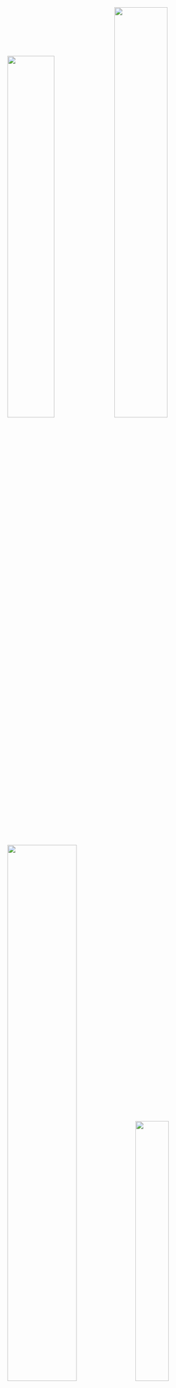 
  <div id="to-the-top" align="center">
  <a alt="anuraghazra/github-readme-stats" href="https://github.com/anuraghazra/github-readme-stats"><img width="46%" src="stats.svg" /></a>
  &nbsp;
  <a alt="DenverCoder1/github-readme-streak-stats" href="https://github.com/DenverCoder1/github-readme-streak-stats"><img width="49%" src="streak.svg" /></a>
  <a alt="Ashutosh00710/github-readme-activity-graph" href="https://github.com/Ashutosh00710/github-readme-activity-graph"><img width="56%" src="activity.svg" ></a>
  &nbsp;
  <a alt="ryo-ma/github-profile-trophy" href="https://github.com/ryo-ma/github-profile-trophy"><img width="39%" src="trophies.svg" /></a>
  </div>
  <hr />
  

[📃](#--📃) ✨ [Assembly](#--assembly) ✨ [Astro](#--astro) ✨ [Bikeshed](#--bikeshed) ✨ [C](#--c) ✨ [C++](#--c++) ✨ [CSS](#--css) ✨ [Dockerfile](#--dockerfile) ✨ [Go](#--go) ✨ [Haskell](#--haskell) ✨ [HCL](#--hcl) ✨ [HTML](#--html) ✨ [Java](#--java) ✨ [JavaScript](#--javascript) ✨ [Jupyter Notebook](#--jupyter-notebook) ✨ [LLVM](#--llvm) ✨ [Markdown](#--markdown) ✨ [OCaml](#--ocaml) ✨ [PHP](#--php) ✨ [Python](#--python) ✨ [Rust](#--rust) ✨ [SCSS](#--scss) ✨ [Shell](#--shell) ✨ [Smarty](#--smarty) ✨ [Solidity](#--solidity) ✨ [Starlark](#--starlark) ✨ [Svelte](#--svelte) ✨ [TypeScript](#--typescript) ✨ [Vue](#--vue) ✨ [WebAssembly](#--webassembly)

## [🔝 ✨ 📃](#to-the-top)

 - [wbkd/awesome-d3](https://github.com/wbkd/awesome-d3) - A list of D3 libraries, plugins and utilities - *[ [charts](https://github.com/topics/charts), [d3js](https://github.com/topics/d3js), [datavisualization](https://github.com/topics/datavisualization), [javascript](https://github.com/topics/javascript), [maps](https://github.com/topics/maps) ]* - *last updated on May 2, 2025 @ 5:35:58 AM*
 - [hal9ai/awesome-dataviz](https://github.com/hal9ai/awesome-dataviz) - :chart_with_upwards_trend:  A curated list of awesome data visualization libraries and resources. - *[ [awesome-list](https://github.com/topics/awesome-list), [chart](https://github.com/topics/chart), [data-visualization](https://github.com/topics/data-visualization), [dataviz](https://github.com/topics/dataviz), [visualization](https://github.com/topics/visualization), [visualize-data](https://github.com/topics/visualize-data) ]* - *last updated on Apr 29, 2025 @ 3:50:13 PM*
 - [punkpeye/awesome-mcp-servers](https://github.com/punkpeye/awesome-mcp-servers) - A collection of MCP servers. - *[ [ai](https://github.com/topics/ai), [mcp](https://github.com/topics/mcp) ]* - *last updated on May 3, 2025 @ 12:12:30 AM*
 - [web-padawan/awesome-lit](https://github.com/web-padawan/awesome-lit) - A curated list of awesome Lit resources. - *[ [awesome](https://github.com/topics/awesome), [awesome-list](https://github.com/topics/awesome-list), [lit-html](https://github.com/topics/lit-html) ]* - *last updated on Apr 29, 2025 @ 6:17:26 AM*
 - [Zjh-819/LLMDataHub](https://github.com/Zjh-819/LLMDataHub) - A quick guide (especially) for trending instruction finetuning datasets  - *[ [chatbot](https://github.com/topics/chatbot), [chatgpt](https://github.com/topics/chatgpt), [dataset](https://github.com/topics/dataset), [llm](https://github.com/topics/llm) ]* - *last updated on May 1, 2025 @ 2:22:19 PM*
 - [trusktr/WebGL-WebGPU-frameworks-libraries](https://github.com/trusktr/WebGL-WebGPU-frameworks-libraries) - A list WebGL/WebGPU/WebXR of libraries and frameworks. - *[ ]* - *last updated on Apr 9, 2025 @ 10:28:21 AM*
 - [Corsinvest/awesome-proxmox-ve](https://github.com/Corsinvest/awesome-proxmox-ve) - A collection of awesome Proxmox VE documentation, tools, api, blogs, site - *[ [article](https://github.com/topics/article), [awesome](https://github.com/topics/awesome), [awesome-list](https://github.com/topics/awesome-list), [proxmox](https://github.com/topics/proxmox), [proxmox-api](https://github.com/topics/proxmox-api), [proxmox-ve](https://github.com/topics/proxmox-ve), [proxmox-virtualization](https://github.com/topics/proxmox-virtualization), [proxmoxve](https://github.com/topics/proxmoxve) ]* - *last updated on Apr 30, 2025 @ 5:39:13 AM*
 - [2-fly-4-ai/V0-system-prompt](https://github.com/2-fly-4-ai/V0-system-prompt) - undefined - *[ ]* - *last updated on May 2, 2025 @ 7:49:17 PM*
 - [FavioVazquez/ds-cheatsheets](https://github.com/FavioVazquez/ds-cheatsheets) - List of Data Science Cheatsheets to rule the world - *[ [cheatsheet](https://github.com/topics/cheatsheet), [datascience](https://github.com/topics/datascience), [jupyter](https://github.com/topics/jupyter), [programming](https://github.com/topics/programming), [python](https://github.com/topics/python), [r](https://github.com/topics/r), [spark](https://github.com/topics/spark) ]* - *last updated on May 2, 2025 @ 8:01:41 PM*
 - [trimstray/the-book-of-secret-knowledge](https://github.com/trimstray/the-book-of-secret-knowledge) - A collection of inspiring lists, manuals, cheatsheets, blogs, hacks, one-liners, cli/web tools and more. - *[ [awesome](https://github.com/topics/awesome), [awesome-list](https://github.com/topics/awesome-list), [bsd](https://github.com/topics/bsd), [cheatsheets](https://github.com/topics/cheatsheets), [devops](https://github.com/topics/devops), [guidelines](https://github.com/topics/guidelines), [hacking](https://github.com/topics/hacking), [hacks](https://github.com/topics/hacks), [howtos](https://github.com/topics/howtos), [linux](https://github.com/topics/linux), [lists](https://github.com/topics/lists), [manuals](https://github.com/topics/manuals), [one-liners](https://github.com/topics/one-liners), [pentesters](https://github.com/topics/pentesters), [resources](https://github.com/topics/resources), [search-engines](https://github.com/topics/search-engines), [security](https://github.com/topics/security), [security-researchers](https://github.com/topics/security-researchers), [sysops](https://github.com/topics/sysops) ]* - *last updated on May 3, 2025 @ 12:09:14 AM*
 - [TheSpeedX/PROXY-List](https://github.com/TheSpeedX/PROXY-List) - Get PROXY List  that gets updated everyday - *[ [anonymity](https://github.com/topics/anonymity), [anonymous](https://github.com/topics/anonymous), [elite](https://github.com/topics/elite), [free](https://github.com/topics/free), [free-proxy](https://github.com/topics/free-proxy), [hacking](https://github.com/topics/hacking), [http](https://github.com/topics/http), [https-proxy](https://github.com/topics/https-proxy), [proxy](https://github.com/topics/proxy), [proxy-list](https://github.com/topics/proxy-list), [socker](https://github.com/topics/socker), [socks](https://github.com/topics/socks), [socks-proxy](https://github.com/topics/socks-proxy), [socks4-proxy](https://github.com/topics/socks4-proxy), [socks5-proxy](https://github.com/topics/socks5-proxy), [speedx](https://github.com/topics/speedx), [vpn](https://github.com/topics/vpn) ]* - *last updated on May 2, 2025 @ 4:27:23 PM*
 - [akr3ch/BugBountyBooks](https://github.com/akr3ch/BugBountyBooks) - A collection of PDF/books about the modern web application security and bug bounty. - *[ [bugbounty](https://github.com/topics/bugbounty), [bugbountybooks](https://github.com/topics/bugbountybooks), [bugbountypdf](https://github.com/topics/bugbountypdf), [bugbountytips](https://github.com/topics/bugbountytips), [cheatsheets](https://github.com/topics/cheatsheets), [hackingbooks](https://github.com/topics/hackingbooks) ]* - *last updated on May 2, 2025 @ 9:20:53 PM*
 - [nrwl/workshop-nx-labs](https://github.com/nrwl/workshop-nx-labs) - Lab exercises for the Nx Enterprise workshop(s) - *[ ]* - *last updated on Apr 14, 2024 @ 10:34:21 AM*

## [🔝 ✨ Assembly](#to-the-top)

 - [janroesner/sixty5o2](https://github.com/janroesner/sixty5o2) - Micro Kernel / Bootloader for Ben Eater's 6502 Computer - *[ ]* - *last updated on Apr 20, 2025 @ 3:23:09 AM*

## [🔝 ✨ Astro](#to-the-top)

 - [cameronapak/freedom-stack](https://github.com/cameronapak/freedom-stack) - A full-stack Astro starter kit that feels freeing and is free. Ready for use, and even better when using Cursor's IDE. - *[ [alpinejs](https://github.com/topics/alpinejs), [astro](https://github.com/topics/astro), [astro-db](https://github.com/topics/astro-db), [astrojs](https://github.com/topics/astrojs), [astrojs-boilerplate](https://github.com/topics/astrojs-boilerplate), [astrojs-template](https://github.com/topics/astrojs-template), [full-stack](https://github.com/topics/full-stack), [htmx](https://github.com/topics/htmx), [libsql](https://github.com/topics/libsql), [saas-boilerplate](https://github.com/topics/saas-boilerplate), [saas-starter-kit](https://github.com/topics/saas-starter-kit), [turso](https://github.com/topics/turso) ]* - *last updated on May 2, 2025 @ 9:34:48 AM*

## [🔝 ✨ Bikeshed](#to-the-top)

 - [immersive-web/WebXR-WebGPU-Binding](https://github.com/immersive-web/WebXR-WebGPU-Binding) - undefined - *[ [incubation](https://github.com/topics/incubation), [webxr](https://github.com/topics/webxr) ]* - *last updated on Apr 24, 2025 @ 7:17:35 PM*

## [🔝 ✨ C](#to-the-top)

 - [ffmpegwasm/ffmpeg.wasm](https://github.com/ffmpegwasm/ffmpeg.wasm) - FFmpeg for browser, powered by WebAssembly - *[ [audio](https://github.com/topics/audio), [experimental-features](https://github.com/topics/experimental-features), [ffmpeg](https://github.com/topics/ffmpeg), [transcode](https://github.com/topics/transcode), [video](https://github.com/topics/video), [wasm](https://github.com/topics/wasm) ]* - *last updated on May 2, 2025 @ 10:53:53 PM*
 - [php/php-src](https://github.com/php/php-src) - The PHP Interpreter - *[ ]* - *last updated on May 2, 2025 @ 10:59:35 PM*
 - [Yubico/yubico-piv-tool](https://github.com/Yubico/yubico-piv-tool) - Command line tool for the YubiKey PIV application - *[ [piv](https://github.com/topics/piv), [pkcs11](https://github.com/topics/pkcs11), [yubikey](https://github.com/topics/yubikey) ]* - *last updated on Apr 18, 2025 @ 7:00:20 PM*
 - [therealsaumil/static-arm-bins](https://github.com/therealsaumil/static-arm-bins) - Statically compiled ARM binaries for debugging and runtime analysis - *[ ]* - *last updated on Apr 22, 2025 @ 7:27:24 PM*
 - [qemu/qemu](https://github.com/qemu/qemu) - Official QEMU mirror. Please see https://www.qemu.org/contribute/ for how to submit changes to QEMU. Pull Requests are ignored. Please only use release tarballs from the QEMU website. - *[ [emulation](https://github.com/topics/emulation), [qemu](https://github.com/topics/qemu), [virtualization](https://github.com/topics/virtualization) ]* - *last updated on May 3, 2025 @ 12:13:47 AM*
 - [gitter-badger/modbusd](https://github.com/gitter-badger/modbusd) - Modbus master daemon based on libmodbus - *[ ]* - *last updated on Apr 29, 2022 @ 2:47:23 AM*

## [🔝 ✨ C++](#to-the-top)

 - [ggml-org/ggml](https://github.com/ggml-org/ggml) - Tensor library for machine learning - *[ [automatic-differentiation](https://github.com/topics/automatic-differentiation), [large-language-models](https://github.com/topics/large-language-models), [machine-learning](https://github.com/topics/machine-learning), [tensor-algebra](https://github.com/topics/tensor-algebra) ]* - *last updated on May 2, 2025 @ 9:07:14 PM*
 - [WasmEdge/WasmEdge](https://github.com/WasmEdge/WasmEdge) - WasmEdge is a lightweight, high-performance, and extensible WebAssembly runtime for cloud native, edge, and decentralized applications. It powers serverless apps, embedded functions, microservices, smart contracts, and IoT devices. - *[ [artificial-intelligence](https://github.com/topics/artificial-intelligence), [cloud](https://github.com/topics/cloud), [cloud-native](https://github.com/topics/cloud-native), [cncf](https://github.com/topics/cncf), [container](https://github.com/topics/container), [docker](https://github.com/topics/docker), [edge-computing](https://github.com/topics/edge-computing), [ewasm](https://github.com/topics/ewasm), [hacktoberfest](https://github.com/topics/hacktoberfest), [hacktoberfest2023](https://github.com/topics/hacktoberfest2023), [kubernetes](https://github.com/topics/kubernetes), [rust-lang](https://github.com/topics/rust-lang), [serverless](https://github.com/topics/serverless), [wasm](https://github.com/topics/wasm), [webassembly](https://github.com/topics/webassembly) ]* - *last updated on May 2, 2025 @ 10:16:02 PM*
 - [microsoft/onnxruntime](https://github.com/microsoft/onnxruntime) - ONNX Runtime: cross-platform, high performance ML inferencing and training accelerator - *[ [ai-framework](https://github.com/topics/ai-framework), [deep-learning](https://github.com/topics/deep-learning), [hardware-acceleration](https://github.com/topics/hardware-acceleration), [machine-learning](https://github.com/topics/machine-learning), [neural-networks](https://github.com/topics/neural-networks), [onnx](https://github.com/topics/onnx), [pytorch](https://github.com/topics/pytorch), [scikit-learn](https://github.com/topics/scikit-learn), [tensorflow](https://github.com/topics/tensorflow) ]* - *last updated on May 2, 2025 @ 9:42:17 PM*
 - [codeplaysoftware/cuda-to-sycl-nbody](https://github.com/codeplaysoftware/cuda-to-sycl-nbody) - undefined - *[ ]* - *last updated on Feb 8, 2025 @ 7:08:02 PM*
 - [emscripten-core/emscripten](https://github.com/emscripten-core/emscripten) - Emscripten: An LLVM-to-WebAssembly Compiler - *[ [emscripten](https://github.com/topics/emscripten), [hacktoberfest](https://github.com/topics/hacktoberfest), [wasm](https://github.com/topics/wasm), [webassembly](https://github.com/topics/webassembly) ]* - *last updated on May 2, 2025 @ 11:35:10 PM*
 - [uxlfoundation/oneapi-construction-kit](https://github.com/uxlfoundation/oneapi-construction-kit) - undefined - *[ ]* - *last updated on May 2, 2025 @ 2:24:02 PM*

## [🔝 ✨ CSS](#to-the-top)

 - [mrholek/CoreUI-AngularJS](https://github.com/mrholek/CoreUI-AngularJS) - CoreUI AngularJS is free AngularJS admin template based on Bootstrap 4 - *[ [admin](https://github.com/topics/admin), [admin-dashboard](https://github.com/topics/admin-dashboard), [admin-panel](https://github.com/topics/admin-panel), [angularjs](https://github.com/topics/angularjs), [bootstrap](https://github.com/topics/bootstrap), [bootstrap-4](https://github.com/topics/bootstrap-4), [bootstrap-theme](https://github.com/topics/bootstrap-theme), [bootstrap4](https://github.com/topics/bootstrap4), [dashboard-templates](https://github.com/topics/dashboard-templates), [dashboards](https://github.com/topics/dashboards), [scss](https://github.com/topics/scss) ]* - *last updated on Mar 5, 2025 @ 3:32:04 AM*

## [🔝 ✨ Dockerfile](#to-the-top)

 - [lukechilds/dockerpi](https://github.com/lukechilds/dockerpi) - A Virtualised Raspberry Pi inside a Docker image - *[ [arm](https://github.com/topics/arm), [container](https://github.com/topics/container), [docker](https://github.com/topics/docker), [docker-image](https://github.com/topics/docker-image), [qemu](https://github.com/topics/qemu), [raspberry-pi](https://github.com/topics/raspberry-pi), [virtual-machine](https://github.com/topics/virtual-machine), [vm](https://github.com/topics/vm) ]* - *last updated on May 2, 2025 @ 3:06:34 AM*
 - [jessfraz/dockerfiles](https://github.com/jessfraz/dockerfiles) - Various Dockerfiles I use on the desktop and on servers. - *[ [bash](https://github.com/topics/bash), [containers](https://github.com/topics/containers), [docker](https://github.com/topics/docker), [dockerfile](https://github.com/topics/dockerfile), [dockerfiles](https://github.com/topics/dockerfiles), [linux](https://github.com/topics/linux), [shell](https://github.com/topics/shell) ]* - *last updated on May 2, 2025 @ 12:49:35 AM*

## [🔝 ✨ Go](#to-the-top)

 - [github/github-mcp-server](https://github.com/github/github-mcp-server) - GitHub's official MCP Server - *[ [github](https://github.com/topics/github), [mcp](https://github.com/topics/mcp), [mcp-server](https://github.com/topics/mcp-server) ]* - *last updated on May 2, 2025 @ 10:58:43 PM*
 - [opentofu/opentofu](https://github.com/opentofu/opentofu) - OpenTofu lets you declaratively manage your cloud infrastructure. - *[ ]* - *last updated on May 2, 2025 @ 11:15:55 PM*
 - [rancher/rke2](https://github.com/rancher/rke2) - undefined - *[ ]* - *last updated on May 2, 2025 @ 11:09:50 PM*
 - [hashicorp/terraform](https://github.com/hashicorp/terraform) - Terraform enables you to safely and predictably create, change, and improve infrastructure. It is a source-available tool that codifies APIs into declarative configuration files that can be shared amongst team members, treated as code, edited, reviewed, and versioned. - *[ [cloud](https://github.com/topics/cloud), [cloud-management](https://github.com/topics/cloud-management), [graph](https://github.com/topics/graph), [infrastructure-as-code](https://github.com/topics/infrastructure-as-code), [terraform](https://github.com/topics/terraform) ]* - *last updated on May 2, 2025 @ 10:36:29 PM*
 - [GoogleCloudPlatform/terraformer](https://github.com/GoogleCloudPlatform/terraformer) - CLI tool to generate terraform files from existing infrastructure (reverse Terraform). Infrastructure to Code - *[ [aws](https://github.com/topics/aws), [cloud](https://github.com/topics/cloud), [gcp](https://github.com/topics/gcp), [golang](https://github.com/topics/golang), [google-cloud](https://github.com/topics/google-cloud), [hcl](https://github.com/topics/hcl), [infrastructure-as-code](https://github.com/topics/infrastructure-as-code), [kubernetes](https://github.com/topics/kubernetes), [terraform](https://github.com/topics/terraform), [terraform-configurations](https://github.com/topics/terraform-configurations) ]* - *last updated on May 2, 2025 @ 2:40:57 PM*
 - [massnetorg/MassNet-miner](https://github.com/massnetorg/MassNet-miner) - MassNet-miner is a Golang implementation of MassNet full-node miner. - *[ ]* - *last updated on Dec 31, 2024 @ 11:45:27 PM*
 - [gopasspw/gopass](https://github.com/gopasspw/gopass) - The slightly more awesome standard unix password manager for teams - *[ [git](https://github.com/topics/git), [go](https://github.com/topics/go), [gpg](https://github.com/topics/gpg), [hacktoberfest](https://github.com/topics/hacktoberfest), [password-manager](https://github.com/topics/password-manager), [security](https://github.com/topics/security) ]* - *last updated on May 2, 2025 @ 3:58:27 PM*
 - [ollama/ollama](https://github.com/ollama/ollama) - Get up and running with Llama 3.3, DeepSeek-R1, Phi-4, Gemma 3, Mistral Small 3.1 and other large language models. - *[ [deepseek](https://github.com/topics/deepseek), [gemma](https://github.com/topics/gemma), [gemma2](https://github.com/topics/gemma2), [gemma3](https://github.com/topics/gemma3), [go](https://github.com/topics/go), [golang](https://github.com/topics/golang), [llama](https://github.com/topics/llama), [llama2](https://github.com/topics/llama2), [llama3](https://github.com/topics/llama3), [llava](https://github.com/topics/llava), [llm](https://github.com/topics/llm), [llms](https://github.com/topics/llms), [mistral](https://github.com/topics/mistral), [ollama](https://github.com/topics/ollama), [phi3](https://github.com/topics/phi3), [phi4](https://github.com/topics/phi4), [qwen](https://github.com/topics/qwen) ]* - *last updated on May 2, 2025 @ 11:58:38 PM*
 - [danielmiessler/fabric](https://github.com/danielmiessler/fabric) - fabric is an open-source framework for augmenting humans using AI. It provides a modular framework for solving specific problems using a crowdsourced set of AI prompts that can be used anywhere. - *[ [ai](https://github.com/topics/ai), [augmentation](https://github.com/topics/augmentation), [flourishing](https://github.com/topics/flourishing), [life](https://github.com/topics/life), [work](https://github.com/topics/work) ]* - *last updated on May 2, 2025 @ 10:30:09 PM*

## [🔝 ✨ Haskell](#to-the-top)

 - [PostgREST/postgrest](https://github.com/PostgREST/postgrest) - REST API for any Postgres database - *[ [api](https://github.com/topics/api), [automatic-api](https://github.com/topics/automatic-api), [database](https://github.com/topics/database), [haskell](https://github.com/topics/haskell), [http](https://github.com/topics/http), [pg](https://github.com/topics/pg), [pgsql](https://github.com/topics/pgsql), [postgres](https://github.com/topics/postgres), [postgresql](https://github.com/topics/postgresql), [postgrest](https://github.com/topics/postgrest), [rest](https://github.com/topics/rest), [server](https://github.com/topics/server), [sql](https://github.com/topics/sql) ]* - *last updated on May 3, 2025 @ 12:04:06 AM*

## [🔝 ✨ HCL](#to-the-top)

 - [Azure/terraform](https://github.com/Azure/terraform) - Source code for the Azure Marketplace Terraform development VM package. - *[ ]* - *last updated on Apr 30, 2025 @ 4:50:12 PM*

## [🔝 ✨ HTML](#to-the-top)

 - [hannes-sistemica/browser-llm-webgpu](https://github.com/hannes-sistemica/browser-llm-webgpu) - Proof of concept for a reasoning model that runs locally in your browser with WebGPU acceleration - *[ [deepseek](https://github.com/topics/deepseek), [llm](https://github.com/topics/llm), [webgpu](https://github.com/topics/webgpu) ]* - *last updated on Apr 11, 2025 @ 6:18:39 PM*
 - [sugarchain-project/web-wallet](https://github.com/sugarchain-project/web-wallet) - Simple web wallet - *[ ]* - *last updated on Dec 28, 2024 @ 4:57:43 AM*
 - [MicroBitcoinOrg/microbitcoinorg.github.io](https://github.com/MicroBitcoinOrg/microbitcoinorg.github.io) - Home of MicroBitcoin - *[ ]* - *last updated on Jan 23, 2025 @ 4:49:24 AM*
 - [irthomasthomas/undecidability](https://github.com/irthomasthomas/undecidability) - undefined - *[ ]* - *last updated on Feb 22, 2025 @ 3:39:32 PM*

## [🔝 ✨ Java](#to-the-top)

 - [apache/druid](https://github.com/apache/druid) - Apache Druid: a high performance real-time analytics database. - *[ [druid](https://github.com/topics/druid) ]* - *last updated on May 2, 2025 @ 8:52:57 PM*
 - [CellularPrivacy/Android-IMSI-Catcher-Detector](https://github.com/CellularPrivacy/Android-IMSI-Catcher-Detector) - AIMSICD • Fight IMSI-Catcher, StingRay and silent SMS! - *[ [android](https://github.com/topics/android) ]* - *last updated on May 2, 2025 @ 10:46:38 PM*

## [🔝 ✨ JavaScript](#to-the-top)

 - [WikimapsAtlas/WikimapsAtlas-generator](https://github.com/WikimapsAtlas/WikimapsAtlas-generator) - A command line utility to convert heavy GIS sources into elegant administrative & topographic topojson files, raster files, and web friendly svg maps. - *[ ]* - *last updated on Apr 16, 2025 @ 7:07:56 PM*
 - [Leaflet/Leaflet](https://github.com/Leaflet/Leaflet) - 🍃 JavaScript library for mobile-friendly interactive maps 🇺🇦 - *[ [javascript](https://github.com/topics/javascript), [leaflet](https://github.com/topics/leaflet), [maps](https://github.com/topics/maps) ]* - *last updated on May 2, 2025 @ 7:29:03 PM*
 - [modelcontextprotocol/servers](https://github.com/modelcontextprotocol/servers) - Model Context Protocol Servers - *[ ]* - *last updated on May 3, 2025 @ 12:10:50 AM*
 - [Free-APIs/Free-APIs.github.io](https://github.com/Free-APIs/Free-APIs.github.io) - A collection of free APIs for new and experienced developers - *[ [api](https://github.com/topics/api), [categories](https://github.com/topics/categories), [development](https://github.com/topics/development), [free](https://github.com/topics/free), [free-apis](https://github.com/topics/free-apis), [list](https://github.com/topics/list), [public](https://github.com/topics/public), [public-apis](https://github.com/topics/public-apis), [react](https://github.com/topics/react), [software](https://github.com/topics/software) ]* - *last updated on Apr 26, 2025 @ 5:27:55 PM*
 - [mozilla-spidermonkey/sm-wasi-demo](https://github.com/mozilla-spidermonkey/sm-wasi-demo) - Online SpiderMonkey WASI shell - *[ ]* - *last updated on May 2, 2025 @ 11:01:35 AM*
 - [haraka/Haraka](https://github.com/haraka/Haraka) - A fast, highly extensible, and event driven SMTP server - *[ [dkim](https://github.com/topics/dkim), [haraka](https://github.com/topics/haraka), [javascript](https://github.com/topics/javascript), [mta](https://github.com/topics/mta), [nodejs](https://github.com/topics/nodejs), [smtp](https://github.com/topics/smtp), [spf](https://github.com/topics/spf) ]* - *last updated on May 2, 2025 @ 9:28:24 PM*
 - [vitejs/awesome-vite](https://github.com/vitejs/awesome-vite) - ⚡️ A curated list of awesome things related to Vite.js - *[ [awesome](https://github.com/topics/awesome), [awesome-list](https://github.com/topics/awesome-list), [vite](https://github.com/topics/vite), [vitejs](https://github.com/topics/vitejs) ]* - *last updated on May 2, 2025 @ 7:53:55 PM*
 - [anuraghazra/github-readme-stats](https://github.com/anuraghazra/github-readme-stats) - :zap: Dynamically generated stats for your github readmes - *[ [dynamic](https://github.com/topics/dynamic), [hacktoberfest](https://github.com/topics/hacktoberfest), [profile-readme](https://github.com/topics/profile-readme), [readme-generator](https://github.com/topics/readme-generator), [readme-stats](https://github.com/topics/readme-stats), [serverless](https://github.com/topics/serverless) ]* - *last updated on May 2, 2025 @ 11:46:49 PM*
 - [skyfe79/awesome-readme-generator](https://github.com/skyfe79/awesome-readme-generator) - Generate Awesome Readme.md from your Github starred repos ;) - *[ [actions](https://github.com/topics/actions) ]* - *last updated on Mar 20, 2025 @ 6:00:26 AM*
 - [badges/shields](https://github.com/badges/shields) - Concise, consistent, and legible badges in SVG and raster format - *[ [badge](https://github.com/topics/badge), [badge-maker](https://github.com/topics/badge-maker), [github](https://github.com/topics/github), [hacktoberfest](https://github.com/topics/hacktoberfest), [metadata](https://github.com/topics/metadata), [status](https://github.com/topics/status), [svg](https://github.com/topics/svg) ]* - *last updated on May 2, 2025 @ 10:14:55 PM*
 - [lowlighter/metrics](https://github.com/lowlighter/metrics) - 📊 An infographics generator with 30+ plugins and 300+ options to display stats about your GitHub account and render them as SVG, Markdown, PDF or JSON! - *[ [automated](https://github.com/topics/automated), [automation](https://github.com/topics/automation), [github](https://github.com/topics/github), [github-action](https://github.com/topics/github-action), [github-api](https://github.com/topics/github-api), [github-metrics](https://github.com/topics/github-metrics), [github-profile](https://github.com/topics/github-profile), [javascript](https://github.com/topics/javascript), [metrics](https://github.com/topics/metrics), [profile](https://github.com/topics/profile), [profile-card](https://github.com/topics/profile-card), [profile-readme](https://github.com/topics/profile-readme), [readme](https://github.com/topics/readme), [readme-generator](https://github.com/topics/readme-generator), [readme-profile](https://github.com/topics/readme-profile), [svg-image](https://github.com/topics/svg-image) ]* - *last updated on May 2, 2025 @ 11:22:53 PM*
 - [DustinBrett/daedalOS](https://github.com/DustinBrett/daedalOS) - Desktop environment in the browser - *[ [desktop-environment](https://github.com/topics/desktop-environment), [javascript](https://github.com/topics/javascript), [os](https://github.com/topics/os), [web-desktop](https://github.com/topics/web-desktop) ]* - *last updated on May 2, 2025 @ 6:54:23 PM*
 - [OutCast3k/coinbin](https://github.com/OutCast3k/coinbin) - Javascript Bitcoin Wallet. Supports Multisig, Stealth, HD, SegWit, Bech32, Time Locked Addresses, RBF and more! - *[ [bech32](https://github.com/topics/bech32), [bitcoin](https://github.com/topics/bitcoin), [bitcoin-wallet](https://github.com/topics/bitcoin-wallet), [coinbin](https://github.com/topics/coinbin), [doublespend](https://github.com/topics/doublespend), [fee](https://github.com/topics/fee), [hd](https://github.com/topics/hd), [javascript](https://github.com/topics/javascript), [mit](https://github.com/topics/mit), [multisig](https://github.com/topics/multisig), [ntimelock](https://github.com/topics/ntimelock), [offline](https://github.com/topics/offline), [opensource](https://github.com/topics/opensource), [raw](https://github.com/topics/raw), [rbf](https://github.com/topics/rbf), [segwit](https://github.com/topics/segwit), [sign](https://github.com/topics/sign), [transaction](https://github.com/topics/transaction), [wallet](https://github.com/topics/wallet) ]* - *last updated on May 2, 2025 @ 3:03:13 PM*
 - [nodejs/node](https://github.com/nodejs/node) - Node.js JavaScript runtime ✨🐢🚀✨ - *[ [javascript](https://github.com/topics/javascript), [js](https://github.com/topics/js), [linux](https://github.com/topics/linux), [macos](https://github.com/topics/macos), [mit](https://github.com/topics/mit), [node](https://github.com/topics/node), [nodejs](https://github.com/topics/nodejs), [runtime](https://github.com/topics/runtime), [windows](https://github.com/topics/windows) ]* - *last updated on May 2, 2025 @ 10:10:59 PM*
 - [open-webui/open-webui](https://github.com/open-webui/open-webui) - User-friendly AI Interface (Supports Ollama, OpenAI API, ...) - *[ [ai](https://github.com/topics/ai), [llm](https://github.com/topics/llm), [llm-ui](https://github.com/topics/llm-ui), [llm-webui](https://github.com/topics/llm-webui), [llms](https://github.com/topics/llms), [mcp](https://github.com/topics/mcp), [ollama](https://github.com/topics/ollama), [ollama-webui](https://github.com/topics/ollama-webui), [open-webui](https://github.com/topics/open-webui), [openai](https://github.com/topics/openai), [openapi](https://github.com/topics/openapi), [rag](https://github.com/topics/rag), [self-hosted](https://github.com/topics/self-hosted), [ui](https://github.com/topics/ui), [webui](https://github.com/topics/webui) ]* - *last updated on May 3, 2025 @ 12:02:11 AM*
 - [LeCoupa/awesome-cheatsheets](https://github.com/LeCoupa/awesome-cheatsheets) - 👩‍💻👨‍💻 Awesome cheatsheets for popular programming languages, frameworks and development tools. They include everything you should know in one single file. - *[ [backend](https://github.com/topics/backend), [bash](https://github.com/topics/bash), [cheatsheet](https://github.com/topics/cheatsheet), [cheatsheets](https://github.com/topics/cheatsheets), [database](https://github.com/topics/database), [django](https://github.com/topics/django), [docker](https://github.com/topics/docker), [feathersjs](https://github.com/topics/feathersjs), [frontend](https://github.com/topics/frontend), [javascript](https://github.com/topics/javascript), [kubernetes](https://github.com/topics/kubernetes), [language](https://github.com/topics/language), [nodejs](https://github.com/topics/nodejs), [php](https://github.com/topics/php), [programming-language](https://github.com/topics/programming-language), [redis](https://github.com/topics/redis), [sailsjs](https://github.com/topics/sailsjs), [vim](https://github.com/topics/vim), [vuejs](https://github.com/topics/vuejs), [xcode](https://github.com/topics/xcode) ]* - *last updated on May 2, 2025 @ 8:48:59 PM*
 - [vercel/next.js](https://github.com/vercel/next.js) - The React Framework - *[ [blog](https://github.com/topics/blog), [browser](https://github.com/topics/browser), [compiler](https://github.com/topics/compiler), [components](https://github.com/topics/components), [hybrid](https://github.com/topics/hybrid), [nextjs](https://github.com/topics/nextjs), [node](https://github.com/topics/node), [react](https://github.com/topics/react), [server-rendering](https://github.com/topics/server-rendering), [ssg](https://github.com/topics/ssg), [static](https://github.com/topics/static), [static-site-generator](https://github.com/topics/static-site-generator), [universal](https://github.com/topics/universal), [vercel](https://github.com/topics/vercel) ]* - *last updated on May 2, 2025 @ 11:51:13 PM*
 - [webmachinelearning/webnn-samples](https://github.com/webmachinelearning/webnn-samples) - 🧠✨ Web Neural Network API samples - *[ ]* - *last updated on Apr 23, 2025 @ 7:06:50 AM*
 - [PaulKinlan/idb-vector](https://github.com/PaulKinlan/idb-vector) - A simple vector database built on idb - *[ ]* - *last updated on Apr 18, 2025 @ 6:41:31 PM*
 - [AshMartian/unofficial-sense](https://github.com/AshMartian/unofficial-sense) - NodeJS Unnoficial Sense API integration - *[ ]* - *last updated on Mar 4, 2023 @ 11:55:36 PM*
 - [vercel/ncc](https://github.com/vercel/ncc) - Compile a Node.js project into a single file. Supports TypeScript, binary addons, dynamic requires. - *[ ]* - *last updated on May 2, 2025 @ 11:40:12 AM*
 - [alyssaxuu/flowy](https://github.com/alyssaxuu/flowy) - The minimal javascript library to create flowcharts ✨ - *[ [diagrams](https://github.com/topics/diagrams), [drag-and-drop](https://github.com/topics/drag-and-drop), [engine](https://github.com/topics/engine), [flowchart](https://github.com/topics/flowchart), [javascript](https://github.com/topics/javascript), [javascript-library](https://github.com/topics/javascript-library), [marketing](https://github.com/topics/marketing), [marketing-automation](https://github.com/topics/marketing-automation), [minimal](https://github.com/topics/minimal), [zapier](https://github.com/topics/zapier) ]* - *last updated on May 2, 2025 @ 8:42:25 PM*
 - [sveltejs/svelte](https://github.com/sveltejs/svelte) - web development for the rest of us - *[ [compiler](https://github.com/topics/compiler), [template](https://github.com/topics/template), [ui](https://github.com/topics/ui) ]* - *last updated on May 2, 2025 @ 10:00:29 PM*
 - [khrome83/khrome.dev](https://github.com/khrome83/khrome.dev) - Public Website and Blog - *[ ]* - *last updated on Apr 12, 2024 @ 10:11:11 AM*
 - [SocketCluster/socketcluster](https://github.com/SocketCluster/socketcluster) - Highly scalable realtime pub/sub and RPC framework - *[ [docker](https://github.com/topics/docker), [framework](https://github.com/topics/framework), [javascript](https://github.com/topics/javascript), [kubernetes](https://github.com/topics/kubernetes), [nodejs](https://github.com/topics/nodejs), [pubsub](https://github.com/topics/pubsub), [realtime](https://github.com/topics/realtime), [scalable](https://github.com/topics/scalable), [socketcluster](https://github.com/topics/socketcluster), [websocket](https://github.com/topics/websocket), [websockets](https://github.com/topics/websockets) ]* - *last updated on May 2, 2025 @ 12:57:52 PM*
 - [Chabane/generator-mitosis](https://github.com/Chabane/generator-mitosis) - A micro-service infrastructure generator based on Yeoman/Chatbot, Kubernetes/Docker Swarm, Traefik, Ansible, Jenkins, Spark, Hadoop, Kafka, etc. - *[ [ansible](https://github.com/topics/ansible), [chatbot](https://github.com/topics/chatbot), [docker](https://github.com/topics/docker), [elasticsearch](https://github.com/topics/elasticsearch), [golang](https://github.com/topics/golang), [jenkins](https://github.com/topics/jenkins), [kafka](https://github.com/topics/kafka), [kibana](https://github.com/topics/kibana), [kubernetes](https://github.com/topics/kubernetes), [logstash](https://github.com/topics/logstash), [machine-learning](https://github.com/topics/machine-learning), [rust](https://github.com/topics/rust), [sonarqube](https://github.com/topics/sonarqube), [spark](https://github.com/topics/spark), [swarm](https://github.com/topics/swarm), [traefik](https://github.com/topics/traefik), [vagrant](https://github.com/topics/vagrant), [yeoman-generator](https://github.com/topics/yeoman-generator) ]* - *last updated on Feb 19, 2025 @ 6:01:18 AM*
 - [OptimalBits/bull](https://github.com/OptimalBits/bull) - Premium Queue package for handling distributed jobs and messages in NodeJS. - *[ [job](https://github.com/topics/job), [job-queue](https://github.com/topics/job-queue), [message](https://github.com/topics/message), [message-queue](https://github.com/topics/message-queue), [nodejs](https://github.com/topics/nodejs), [priority](https://github.com/topics/priority), [queue](https://github.com/topics/queue), [rate-limiter](https://github.com/topics/rate-limiter), [scheduler](https://github.com/topics/scheduler) ]* - *last updated on May 2, 2025 @ 6:23:13 PM*
 - [qiskit-community/qiskit-js](https://github.com/qiskit-community/qiskit-js) - :atom_symbol: Qiskit (Quantum Information Science Kit) for JavaScript - *[ ]* - *last updated on Apr 4, 2025 @ 3:08:21 AM*
 - [stvbll/google-sheets-solaredge](https://github.com/stvbll/google-sheets-solaredge) - Collection of Google Sheets scripts for interacting with SolarEdge API - *[ ]* - *last updated on Apr 7, 2025 @ 11:03:12 AM*
 - [alexanderbazo/SolarBoard](https://github.com/alexanderbazo/SolarBoard) - SolarBoard is a javascript dashboard for SolarEdge systems. - *[ [javascript-dashboard](https://github.com/topics/javascript-dashboard), [photovoltaic](https://github.com/topics/photovoltaic), [solar-energy](https://github.com/topics/solar-energy), [solaredge](https://github.com/topics/solaredge) ]* - *last updated on May 16, 2024 @ 8:38:34 AM*
 - [quarkbyte/owl-fe](https://github.com/quarkbyte/owl-fe) - undefined - *[ ]* - *last updated on Oct 23, 2018 @ 11:49:40 PM*
 - [jovermier/modbusIoT](https://github.com/jovermier/modbusIoT) - undefined - *[ ]* - *last updated on Jun 20, 2024 @ 12:48:58 AM*
 - [nrwl/bazel-cli-build](https://github.com/nrwl/bazel-cli-build) - undefined - *[ ]* - *last updated on Mar 28, 2024 @ 11:26:16 PM*
 - [fracoderepository/circly](https://github.com/fracoderepository/circly) - undefined - *[ ]* - *last updated on Feb 6, 2022 @ 3:54:56 PM*

## [🔝 ✨ Jupyter-Notebook](#to-the-top)

 - [bmild/nerf](https://github.com/bmild/nerf) - Code release for NeRF (Neural Radiance Fields) - *[ [nerf](https://github.com/topics/nerf), [neural-radiance-fields](https://github.com/topics/neural-radiance-fields) ]* - *last updated on May 1, 2025 @ 11:33:17 PM*

## [🔝 ✨ LLVM](#to-the-top)

 - [KhronosGroup/SPIRV-LLVM-Translator](https://github.com/KhronosGroup/SPIRV-LLVM-Translator) - A tool and a library for bi-directional translation between SPIR-V and LLVM IR - *[ ]* - *last updated on Apr 29, 2025 @ 9:25:21 AM*

## [🔝 ✨ Markdown](#to-the-top)

 - [mdn/content](https://github.com/mdn/content) - The content behind MDN Web Docs - *[ [css](https://github.com/topics/css), [documentation](https://github.com/topics/documentation), [html](https://github.com/topics/html), [http](https://github.com/topics/http), [javascript](https://github.com/topics/javascript), [learning](https://github.com/topics/learning), [mdn](https://github.com/topics/mdn), [reference](https://github.com/topics/reference), [web-development](https://github.com/topics/web-development), [web-standards](https://github.com/topics/web-standards) ]* - *last updated on May 2, 2025 @ 9:42:51 PM*

## [🔝 ✨ OCaml](#to-the-top)

 - [terrateamio/terrateam](https://github.com/terrateamio/terrateam) - Terrateam is an open-source GitOps CI/CD platform for automating infrastructure workflows. It integrates with GitHub to orchestrate Terraform, OpenTofu, CDKTF, Terragrunt, and Pulumi operations via pull requests. - *[ [automation](https://github.com/topics/automation), [cloud-management](https://github.com/topics/cloud-management), [devops](https://github.com/topics/devops), [github-actions](https://github.com/topics/github-actions), [infrastructure-as-code](https://github.com/topics/infrastructure-as-code), [infrastructure-automation](https://github.com/topics/infrastructure-automation), [infrastructure-orchestration](https://github.com/topics/infrastructure-orchestration), [ocaml](https://github.com/topics/ocaml), [opentofu](https://github.com/topics/opentofu), [pulumi](https://github.com/topics/pulumi), [tacos](https://github.com/topics/tacos), [terraform](https://github.com/topics/terraform), [terraform-github-actions](https://github.com/topics/terraform-github-actions) ]* - *last updated on May 2, 2025 @ 7:21:31 PM*

## [🔝 ✨ PHP](#to-the-top)

 - [DenverCoder1/github-readme-streak-stats](https://github.com/DenverCoder1/github-readme-streak-stats) - 🔥 Stay motivated and show off your contribution streak! 🌟 Display your total contributions, current streak, and longest streak on your GitHub profile README - *[ [dynamic](https://github.com/topics/dynamic), [github](https://github.com/topics/github), [github-profile](https://github.com/topics/github-profile), [github-readme-stats](https://github.com/topics/github-readme-stats), [hacktoberfest](https://github.com/topics/hacktoberfest), [php](https://github.com/topics/php), [profile](https://github.com/topics/profile), [profile-readme](https://github.com/topics/profile-readme), [readme](https://github.com/topics/readme), [readme-stats](https://github.com/topics/readme-stats), [stats](https://github.com/topics/stats), [streak](https://github.com/topics/streak) ]* - *last updated on May 2, 2025 @ 5:01:40 PM*
 - [composer/composer](https://github.com/composer/composer) - Dependency Manager for PHP - *[ [composer](https://github.com/topics/composer), [dependency-manager](https://github.com/topics/dependency-manager), [package-manager](https://github.com/topics/package-manager), [packages](https://github.com/topics/packages), [php](https://github.com/topics/php) ]* - *last updated on May 2, 2025 @ 2:21:19 AM*
 - [danielmiessler/SecLists](https://github.com/danielmiessler/SecLists) - SecLists is the security tester's companion. It's a collection of multiple types of lists used during security assessments, collected in one place. List types include usernames, passwords, URLs, sensitive data patterns, fuzzing payloads, web shells, and many more. - *[ ]* - *last updated on May 2, 2025 @ 9:38:36 PM*
 - [squizlabs/PHP_CodeSniffer](https://github.com/squizlabs/PHP_CodeSniffer) - PHP_CodeSniffer tokenizes PHP files and detects violations of a defined set of coding standards. - *[ [automation](https://github.com/topics/automation), [cli](https://github.com/topics/cli), [coding-standards](https://github.com/topics/coding-standards), [php](https://github.com/topics/php), [qa](https://github.com/topics/qa), [static-analysis](https://github.com/topics/static-analysis) ]* - *last updated on Apr 29, 2025 @ 8:28:00 AM*
 - [PHPCompatibility/PHPCompatibility](https://github.com/PHPCompatibility/PHPCompatibility) - PHP Compatibility check for PHP_CodeSniffer - *[ [compatibility](https://github.com/topics/compatibility), [compatibility-testing](https://github.com/topics/compatibility-testing), [composer](https://github.com/topics/composer), [custom-ruleset](https://github.com/topics/custom-ruleset), [php](https://github.com/topics/php), [php-codesniffer](https://github.com/topics/php-codesniffer), [php-features](https://github.com/topics/php-features), [php-versions](https://github.com/topics/php-versions), [phpcompatibility](https://github.com/topics/phpcompatibility), [phpcompatibility-standard](https://github.com/topics/phpcompatibility-standard), [phpcs](https://github.com/topics/phpcs), [ruleset](https://github.com/topics/ruleset) ]* - *last updated on May 2, 2025 @ 2:23:32 PM*

## [🔝 ✨ Python](#to-the-top)

 - [apache/tvm](https://github.com/apache/tvm) - Open deep learning compiler stack for cpu, gpu and specialized accelerators - *[ [compiler](https://github.com/topics/compiler), [deep-learning](https://github.com/topics/deep-learning), [gpu](https://github.com/topics/gpu), [javascript](https://github.com/topics/javascript), [machine-learning](https://github.com/topics/machine-learning), [metal](https://github.com/topics/metal), [opencl](https://github.com/topics/opencl), [performance](https://github.com/topics/performance), [rocm](https://github.com/topics/rocm), [spirv](https://github.com/topics/spirv), [tensor](https://github.com/topics/tensor), [tvm](https://github.com/topics/tvm), [vulkan](https://github.com/topics/vulkan) ]* - *last updated on May 2, 2025 @ 2:56:29 PM*
 - [ModelCloud/GPTQModel](https://github.com/ModelCloud/GPTQModel) - Production ready LLM model compression/quantization toolkit with hw accelerated inference support for both cpu/gpu via HF, vLLM, and SGLang. - *[ [gptq](https://github.com/topics/gptq), [optimum](https://github.com/topics/optimum), [peft](https://github.com/topics/peft), [quantization](https://github.com/topics/quantization), [sglang](https://github.com/topics/sglang), [transformers](https://github.com/topics/transformers), [vllm](https://github.com/topics/vllm) ]* - *last updated on May 2, 2025 @ 8:42:44 AM*
 - [public-apis/public-apis](https://github.com/public-apis/public-apis) - A collective list of free APIs - *[ [api](https://github.com/topics/api), [apis](https://github.com/topics/apis), [dataset](https://github.com/topics/dataset), [development](https://github.com/topics/development), [free](https://github.com/topics/free), [list](https://github.com/topics/list), [lists](https://github.com/topics/lists), [open-source](https://github.com/topics/open-source), [public](https://github.com/topics/public), [public-api](https://github.com/topics/public-api), [public-apis](https://github.com/topics/public-apis), [resources](https://github.com/topics/resources), [software](https://github.com/topics/software) ]* - *last updated on May 3, 2025 @ 12:09:27 AM*
 - [Aider-AI/aider](https://github.com/Aider-AI/aider) - aider is AI pair programming in your terminal - *[ [anthropic](https://github.com/topics/anthropic), [chatgpt](https://github.com/topics/chatgpt), [claude-3](https://github.com/topics/claude-3), [cli](https://github.com/topics/cli), [command-line](https://github.com/topics/command-line), [gemini](https://github.com/topics/gemini), [gpt-3](https://github.com/topics/gpt-3), [gpt-35-turbo](https://github.com/topics/gpt-35-turbo), [gpt-4](https://github.com/topics/gpt-4), [gpt-4o](https://github.com/topics/gpt-4o), [llama](https://github.com/topics/llama), [openai](https://github.com/topics/openai), [sonnet](https://github.com/topics/sonnet) ]* - *last updated on May 2, 2025 @ 10:24:48 PM*
 - [ml-explore/mlx-examples](https://github.com/ml-explore/mlx-examples) - Examples in the MLX framework - *[ [mlx](https://github.com/topics/mlx) ]* - *last updated on May 2, 2025 @ 7:15:15 PM*
 - [Qiskit/qiskit](https://github.com/Qiskit/qiskit) - Qiskit is an open-source SDK for working with quantum computers at the level of extended quantum circuits, operators, and primitives. - *[ [python](https://github.com/topics/python), [qiskit](https://github.com/topics/qiskit), [quantum](https://github.com/topics/quantum), [quantum-circuit](https://github.com/topics/quantum-circuit), [quantum-computing](https://github.com/topics/quantum-computing), [quantum-programming-language](https://github.com/topics/quantum-programming-language), [sdk](https://github.com/topics/sdk) ]* - *last updated on May 2, 2025 @ 7:07:43 PM*
 - [ansible/ansible](https://github.com/ansible/ansible) - Ansible is a radically simple IT automation platform that makes your applications and systems easier to deploy and maintain. Automate everything from code deployment to network configuration to cloud management, in a language that approaches plain English, using SSH, with no agents to install on remote systems. https://docs.ansible.com. - *[ [ansible](https://github.com/topics/ansible), [hacktoberfest](https://github.com/topics/hacktoberfest), [python](https://github.com/topics/python) ]* - *last updated on May 2, 2025 @ 4:11:47 PM*
 - [chubin/cheat.sh](https://github.com/chubin/cheat.sh) - the only cheat sheet you need - *[ [cheatsheet](https://github.com/topics/cheatsheet), [cli](https://github.com/topics/cli), [command-line](https://github.com/topics/command-line), [curl](https://github.com/topics/curl), [documentation](https://github.com/topics/documentation), [examples](https://github.com/topics/examples), [hacktoberfest2021](https://github.com/topics/hacktoberfest2021), [help](https://github.com/topics/help), [terminal](https://github.com/topics/terminal), [tldr](https://github.com/topics/tldr) ]* - *last updated on May 3, 2025 @ 12:03:02 AM*
 - [tinyfish-io/agentql](https://github.com/tinyfish-io/agentql) - AgentQL is a suite of tools for connecting your AI to the web. Featuring a query language and Playwright integrations for interacting with elements and extracting data quickly, precisely, and at scale. Includes REST API, Python and JavaScript SDKs, browser debugger. - *[ [agent](https://github.com/topics/agent), [ai](https://github.com/topics/ai), [aiagent](https://github.com/topics/aiagent), [automation](https://github.com/topics/automation), [javascript](https://github.com/topics/javascript), [playwright](https://github.com/topics/playwright), [python](https://github.com/topics/python), [rpa](https://github.com/topics/rpa), [scraping](https://github.com/topics/scraping), [web](https://github.com/topics/web), [web-scraping](https://github.com/topics/web-scraping), [web-scraping-colabs](https://github.com/topics/web-scraping-colabs), [web-scraping-javascript](https://github.com/topics/web-scraping-javascript), [web-scraping-python](https://github.com/topics/web-scraping-python), [web-scrapping](https://github.com/topics/web-scrapping), [webagent](https://github.com/topics/webagent) ]* - *last updated on May 2, 2025 @ 4:58:34 PM*
 - [bks1242/ai-reflection-agent](https://github.com/bks1242/ai-reflection-agent) - undefined - *[ ]* - *last updated on Dec 19, 2024 @ 6:19:59 AM*
 - [botextractai/ai-autogen-multi-agent](https://github.com/botextractai/ai-autogen-multi-agent) - AutoGen multi AI agent blog post writing using reflection - *[ ]* - *last updated on May 2, 2025 @ 11:49:08 AM*
 - [unslothai/unsloth](https://github.com/unslothai/unsloth) - Finetune Qwen3, Llama 4, TTS, DeepSeek-R1 & Gemma 3 LLMs 2x faster with 70% less memory! 🦥 - *[ [deepseek](https://github.com/topics/deepseek), [deepseek-r1](https://github.com/topics/deepseek-r1), [fine-tuning](https://github.com/topics/fine-tuning), [finetuning](https://github.com/topics/finetuning), [gemma](https://github.com/topics/gemma), [gemma3](https://github.com/topics/gemma3), [llama](https://github.com/topics/llama), [llama-4](https://github.com/topics/llama-4), [llama3](https://github.com/topics/llama3), [llama4](https://github.com/topics/llama4), [llm](https://github.com/topics/llm), [llms](https://github.com/topics/llms), [lora](https://github.com/topics/lora), [mistral](https://github.com/topics/mistral), [qlora](https://github.com/topics/qlora), [qwen](https://github.com/topics/qwen), [qwen3](https://github.com/topics/qwen3), [text-to-speech](https://github.com/topics/text-to-speech), [tts](https://github.com/topics/tts), [unsloth](https://github.com/topics/unsloth) ]* - *last updated on May 2, 2025 @ 11:17:09 PM*
 - [OWASP/CheatSheetSeries](https://github.com/OWASP/CheatSheetSeries) - The OWASP Cheat Sheet Series was created to provide a concise collection of high value information on specific application security topics. - *[ [application-security](https://github.com/topics/application-security), [appsec](https://github.com/topics/appsec), [best-practices](https://github.com/topics/best-practices), [cheatsheets](https://github.com/topics/cheatsheets), [code](https://github.com/topics/code), [owasp](https://github.com/topics/owasp), [security](https://github.com/topics/security) ]* - *last updated on May 2, 2025 @ 8:42:21 PM*
 - [intel/ipex-llm](https://github.com/intel/ipex-llm) - Accelerate local LLM inference and finetuning (LLaMA, Mistral, ChatGLM, Qwen, DeepSeek, Mixtral, Gemma, Phi, MiniCPM, Qwen-VL, MiniCPM-V, etc.) on Intel XPU (e.g., local PC with iGPU and NPU, discrete GPU such as Arc, Flex and Max); seamlessly integrate with llama.cpp, Ollama, HuggingFace, LangChain, LlamaIndex, vLLM, DeepSpeed, Axolotl, etc. - *[ [gpu](https://github.com/topics/gpu), [llm](https://github.com/topics/llm), [pytorch](https://github.com/topics/pytorch), [transformers](https://github.com/topics/transformers) ]* - *last updated on May 3, 2025 @ 12:02:52 AM*
 - [google/mipnerf](https://github.com/google/mipnerf) - undefined - *[ ]* - *last updated on Apr 23, 2025 @ 8:24:39 PM*
 - [google-research/multinerf](https://github.com/google-research/multinerf) - A Code Release for Mip-NeRF 360, Ref-NeRF, and RawNeRF - *[ [nerf](https://github.com/topics/nerf), [neural-radiance-fields](https://github.com/topics/neural-radiance-fields) ]* - *last updated on Apr 28, 2025 @ 8:40:25 AM*
 - [xai-org/grok-1](https://github.com/xai-org/grok-1) - Grok open release - *[ ]* - *last updated on May 2, 2025 @ 11:55:49 PM*
 - [huggingface/transformers](https://github.com/huggingface/transformers) - 🤗 Transformers: State-of-the-art Machine Learning for Pytorch, TensorFlow, and JAX. - *[ [bert](https://github.com/topics/bert), [deep-learning](https://github.com/topics/deep-learning), [flax](https://github.com/topics/flax), [hacktoberfest](https://github.com/topics/hacktoberfest), [jax](https://github.com/topics/jax), [language-model](https://github.com/topics/language-model), [language-models](https://github.com/topics/language-models), [machine-learning](https://github.com/topics/machine-learning), [model-hub](https://github.com/topics/model-hub), [natural-language-processing](https://github.com/topics/natural-language-processing), [nlp](https://github.com/topics/nlp), [nlp-library](https://github.com/topics/nlp-library), [pretrained-models](https://github.com/topics/pretrained-models), [python](https://github.com/topics/python), [pytorch](https://github.com/topics/pytorch), [pytorch-transformers](https://github.com/topics/pytorch-transformers), [seq2seq](https://github.com/topics/seq2seq), [speech-recognition](https://github.com/topics/speech-recognition), [tensorflow](https://github.com/topics/tensorflow), [transformer](https://github.com/topics/transformer) ]* - *last updated on May 3, 2025 @ 12:10:11 AM*
 - [openfaas/workshop](https://github.com/openfaas/workshop) - Learn Serverless for Kubernetes with OpenFaaS - *[ [docker](https://github.com/topics/docker), [hands-on](https://github.com/topics/hands-on), [labs](https://github.com/topics/labs), [openfaas](https://github.com/topics/openfaas), [serverless](https://github.com/topics/serverless), [workshop](https://github.com/topics/workshop) ]* - *last updated on Apr 15, 2025 @ 12:22:02 PM*
 - [Toxicable/bazel-monorepo-example](https://github.com/Toxicable/bazel-monorepo-example) - undefined - *[ ]* - *last updated on Dec 16, 2021 @ 8:34:14 PM*
 - [nrwl/nx-bazel-example](https://github.com/nrwl/nx-bazel-example) - undefined - *[ ]* - *last updated on Sep 30, 2024 @ 2:02:39 PM*

## [🔝 ✨ Rust](#to-the-top)

 - [denosaurs/netsaur](https://github.com/denosaurs/netsaur) - Powerful Powerful Machine Learning library with GPU, CPU and WASM backends - *[ [ai](https://github.com/topics/ai), [artificial-intelligence](https://github.com/topics/artificial-intelligence), [deep-learning](https://github.com/topics/deep-learning), [deep-neural-networks](https://github.com/topics/deep-neural-networks), [deno](https://github.com/topics/deno), [edge-computing](https://github.com/topics/edge-computing), [gpu-acceleration](https://github.com/topics/gpu-acceleration), [gpu-computing](https://github.com/topics/gpu-computing), [hacktoberfest](https://github.com/topics/hacktoberfest), [machine-learning](https://github.com/topics/machine-learning), [ml](https://github.com/topics/ml), [neural-network](https://github.com/topics/neural-network), [rust](https://github.com/topics/rust), [safetensors](https://github.com/topics/safetensors), [serverless](https://github.com/topics/serverless), [typescript](https://github.com/topics/typescript), [wasm](https://github.com/topics/wasm), [webassembly](https://github.com/topics/webassembly), [webgpu](https://github.com/topics/webgpu) ]* - *last updated on Apr 29, 2025 @ 8:15:06 AM*
 - [LucentFlux/wasm-gpu](https://github.com/LucentFlux/wasm-gpu) - Runs WASM on the GPU - *[ ]* - *last updated on Apr 25, 2025 @ 11:12:47 PM*
 - [not-pizza/victor](https://github.com/not-pizza/victor) - Web-optimized vector database (written in Rust). - *[ [embeddings](https://github.com/topics/embeddings), [indexeddb](https://github.com/topics/indexeddb), [pca](https://github.com/topics/pca), [vector-database](https://github.com/topics/vector-database), [wasm](https://github.com/topics/wasm) ]* - *last updated on Apr 26, 2025 @ 3:19:17 PM*
 - [elichai/kaspa-miner](https://github.com/elichai/kaspa-miner) - A fast CPU miner for Kaspa - *[ ]* - *last updated on Mar 10, 2025 @ 7:58:20 AM*

## [🔝 ✨ SCSS](#to-the-top)

 - [rstacruz/cheatsheets](https://github.com/rstacruz/cheatsheets) - Cheatsheets for web development - devhints.io - *[ ]* - *last updated on May 2, 2025 @ 6:45:47 AM*

## [🔝 ✨ Shell](#to-the-top)

 - [dhruvvyas90/qemu-rpi-kernel](https://github.com/dhruvvyas90/qemu-rpi-kernel) - Qemu kernel for emulating Rpi on QEMU - *[ ]* - *last updated on Apr 30, 2025 @ 9:22:32 AM*
 - [loganmarchione/docker-postfixrelay](https://github.com/loganmarchione/docker-postfixrelay) - Runs Postfix (as a relay) in Docker - *[ ]* - *last updated on Apr 25, 2025 @ 5:05:15 AM*
 - [docker-library/official-images](https://github.com/docker-library/official-images) - Primary source of truth for the Docker "Official Images" program - *[ ]* - *last updated on May 2, 2025 @ 4:44:56 PM*
 - [jessfraz/dotfiles](https://github.com/jessfraz/dotfiles) - My dotfiles. Buyer beware ;) - *[ [bash](https://github.com/topics/bash), [containers](https://github.com/topics/containers), [docker](https://github.com/topics/docker), [dotfiles](https://github.com/topics/dotfiles), [linux](https://github.com/topics/linux), [shell](https://github.com/topics/shell) ]* - *last updated on Apr 30, 2025 @ 11:58:48 AM*
 - [ChristianLempa/dotfiles](https://github.com/ChristianLempa/dotfiles) - This contain my personal config files. Here you'll find configs, customizations, themes, and whatever I need to personalize my Linux and mac OS experience. - *[ [dotfiles](https://github.com/topics/dotfiles), [linux](https://github.com/topics/linux), [macos](https://github.com/topics/macos) ]* - *last updated on Apr 29, 2025 @ 11:07:29 PM*
 - [arismelachroinos/lscript](https://github.com/arismelachroinos/lscript) - The LAZY script will make your life easier, and of course faster. - *[ [antivirus-evasion](https://github.com/topics/antivirus-evasion), [bypass-antivirus](https://github.com/topics/bypass-antivirus), [bypass-av](https://github.com/topics/bypass-av), [eternalblue-doublepulsar-metasploit](https://github.com/topics/eternalblue-doublepulsar-metasploit), [kali-linux](https://github.com/topics/kali-linux), [kali-scripts](https://github.com/topics/kali-scripts), [metasploit-framework](https://github.com/topics/metasploit-framework), [payload](https://github.com/topics/payload), [payload-generator](https://github.com/topics/payload-generator), [penetration-testing](https://github.com/topics/penetration-testing), [pentest-tool](https://github.com/topics/pentest-tool), [pentesting](https://github.com/topics/pentesting), [pixie-dust](https://github.com/topics/pixie-dust), [shell-script](https://github.com/topics/shell-script), [sqlinjection](https://github.com/topics/sqlinjection), [wifi-password](https://github.com/topics/wifi-password), [wifi-testing](https://github.com/topics/wifi-testing), [wifiphisher](https://github.com/topics/wifiphisher), [wpa-cracker](https://github.com/topics/wpa-cracker), [wpa2-handshake](https://github.com/topics/wpa2-handshake) ]* - *last updated on May 2, 2025 @ 6:36:00 PM*

## [🔝 ✨ Smarty](#to-the-top)

 - [kubero-dev/haraka-docker](https://github.com/kubero-dev/haraka-docker) - Create a kubernetes friendly docker image for Haraka MTA - *[ [docker](https://github.com/topics/docker), [helm](https://github.com/topics/helm), [kubernetes](https://github.com/topics/kubernetes), [mail](https://github.com/topics/mail), [mailchimp](https://github.com/topics/mailchimp), [mailer](https://github.com/topics/mailer), [mailserver](https://github.com/topics/mailserver), [mta](https://github.com/topics/mta), [smtp](https://github.com/topics/smtp) ]* - *last updated on Mar 27, 2025 @ 12:32:16 AM*

## [🔝 ✨ Solidity](#to-the-top)

 - [Cyfrin/foundry-defi-stablecoin-cu](https://github.com/Cyfrin/foundry-defi-stablecoin-cu) - undefined - *[ ]* - *last updated on Apr 23, 2025 @ 7:04:53 PM*

## [🔝 ✨ Starlark](#to-the-top)

 - [GoogleContainerTools/base-images-docker](https://github.com/GoogleContainerTools/base-images-docker) - Base images for Google Docker containers. - *[ ]* - *last updated on Apr 3, 2025 @ 7:53:09 AM*
 - [GoogleContainerTools/distroless](https://github.com/GoogleContainerTools/distroless) - 🥑  Language focused docker images, minus the operating system.   - *[ [bazel](https://github.com/topics/bazel), [docker](https://github.com/topics/docker) ]* - *last updated on May 2, 2025 @ 9:14:41 PM*

## [🔝 ✨ Svelte](#to-the-top)

 - [imputnet/cobalt](https://github.com/imputnet/cobalt) - best way to save what you love - *[ [collaboration](https://github.com/topics/collaboration), [downloader](https://github.com/topics/downloader), [instagram](https://github.com/topics/instagram), [javascript](https://github.com/topics/javascript), [music](https://github.com/topics/music), [reddit](https://github.com/topics/reddit), [social-media](https://github.com/topics/social-media), [soundcloud](https://github.com/topics/soundcloud), [svelte](https://github.com/topics/svelte), [tiktok](https://github.com/topics/tiktok), [twitter](https://github.com/topics/twitter), [typescript](https://github.com/topics/typescript), [video](https://github.com/topics/video), [vimeo](https://github.com/topics/vimeo), [vk](https://github.com/topics/vk), [webapp](https://github.com/topics/webapp), [youtube](https://github.com/topics/youtube), [youtube-downloader](https://github.com/topics/youtube-downloader) ]* - *last updated on May 2, 2025 @ 11:57:16 PM*

## [🔝 ✨ TypeScript](#to-the-top)

 - [electric-sql/pglite](https://github.com/electric-sql/pglite) - Embeddable Postgres with real-time, reactive bindings. - *[ [database](https://github.com/topics/database), [postgres](https://github.com/topics/postgres), [wasm](https://github.com/topics/wasm) ]* - *last updated on May 2, 2025 @ 11:34:25 PM*
 - [colinhacks/zod](https://github.com/colinhacks/zod) - TypeScript-first schema validation with static type inference - *[ [runtime-validation](https://github.com/topics/runtime-validation), [schema-validation](https://github.com/topics/schema-validation), [static-types](https://github.com/topics/static-types), [type-inference](https://github.com/topics/type-inference), [typescript](https://github.com/topics/typescript) ]* - *last updated on May 2, 2025 @ 10:45:02 PM*
 - [mlc-ai/web-llm](https://github.com/mlc-ai/web-llm) - High-performance In-browser LLM Inference Engine  - *[ [chatgpt](https://github.com/topics/chatgpt), [deep-learning](https://github.com/topics/deep-learning), [language-model](https://github.com/topics/language-model), [llm](https://github.com/topics/llm), [tvm](https://github.com/topics/tvm), [webgpu](https://github.com/topics/webgpu), [webml](https://github.com/topics/webml) ]* - *last updated on May 2, 2025 @ 8:42:46 PM*
 - [PolymerLabs/actor-boilerplate](https://github.com/PolymerLabs/actor-boilerplate) - A starting point for web apps based on the actor model. - *[ ]* - *last updated on Mar 30, 2025 @ 9:56:06 AM*
 - [webdriverio/webdriverio](https://github.com/webdriverio/webdriverio) - Next-gen browser and mobile automation test framework for Node.js - *[ [automation](https://github.com/topics/automation), [cucumber](https://github.com/topics/cucumber), [devtools](https://github.com/topics/devtools), [jasmine](https://github.com/topics/jasmine), [javascript](https://github.com/topics/javascript), [mocha](https://github.com/topics/mocha), [node](https://github.com/topics/node), [performance](https://github.com/topics/performance), [performance-test](https://github.com/topics/performance-test), [test](https://github.com/topics/test), [webdriver](https://github.com/topics/webdriver), [webdriverio](https://github.com/topics/webdriverio) ]* - *last updated on May 2, 2025 @ 4:38:13 PM*
 - [Chocobozzz/PeerTube](https://github.com/Chocobozzz/PeerTube) - ActivityPub-federated video streaming platform using P2P directly in your web browser - *[ [activitypub](https://github.com/topics/activitypub), [angular](https://github.com/topics/angular), [decentralized](https://github.com/topics/decentralized), [p2p](https://github.com/topics/p2p), [video](https://github.com/topics/video) ]* - *last updated on May 2, 2025 @ 1:06:48 PM*
 - [microsoft/onnxruntime-web-demo](https://github.com/microsoft/onnxruntime-web-demo) - demos to show the capabilities of ONNX Runtime Web - *[ ]* - *last updated on Apr 16, 2025 @ 11:23:58 PM*
 - [microsoft/onnxruntime-nextjs-template](https://github.com/microsoft/onnxruntime-nextjs-template) - undefined - *[ ]* - *last updated on Apr 17, 2025 @ 10:53:33 PM*
 - [stackblitz-labs/bolt.diy](https://github.com/stackblitz-labs/bolt.diy) - Prompt, run, edit, and deploy full-stack web applications using any LLM you want! - *[ ]* - *last updated on May 3, 2025 @ 12:13:47 AM*
 - [ankoh/dashql](https://github.com/ankoh/dashql) - [WIP] Unofficial SQL client for the Hyper database system and Salesforce Data Cloud - *[ [browser](https://github.com/topics/browser), [editor](https://github.com/topics/editor), [javascript](https://github.com/topics/javascript), [node](https://github.com/topics/node), [sql](https://github.com/topics/sql), [wasm](https://github.com/topics/wasm), [web](https://github.com/topics/web) ]* - *last updated on May 2, 2025 @ 3:06:45 PM*
 - [duckdb/duckdb-wasm](https://github.com/duckdb/duckdb-wasm) - WebAssembly version of DuckDB - *[ [analytics](https://github.com/topics/analytics), [browser](https://github.com/topics/browser), [database](https://github.com/topics/database), [javascript](https://github.com/topics/javascript), [node](https://github.com/topics/node), [olap](https://github.com/topics/olap), [sql](https://github.com/topics/sql), [typescript](https://github.com/topics/typescript), [webassembly](https://github.com/topics/webassembly) ]* - *last updated on May 2, 2025 @ 10:33:45 PM*
 - [graphql/graphiql](https://github.com/graphql/graphiql) - GraphiQL & the GraphQL LSP Reference Ecosystem for building browser & IDE tools. - *[ [codemirror](https://github.com/topics/codemirror), [graphiql](https://github.com/topics/graphiql), [graphql](https://github.com/topics/graphql), [lsp-mode](https://github.com/topics/lsp-mode), [lsp-server](https://github.com/topics/lsp-server), [monaco-editor](https://github.com/topics/monaco-editor), [vscode](https://github.com/topics/vscode) ]* - *last updated on May 2, 2025 @ 10:55:38 PM*
 - [Ashutosh00710/github-readme-activity-graph](https://github.com/Ashutosh00710/github-readme-activity-graph) - A dynamically generated activity graph to show your GitHub activities of last 31 days. - *[ [contribution](https://github.com/topics/contribution), [dynamic](https://github.com/topics/dynamic), [github-activity](https://github.com/topics/github-activity), [graph](https://github.com/topics/graph), [hacktoberfest](https://github.com/topics/hacktoberfest), [hacktoberfest2021](https://github.com/topics/hacktoberfest2021), [readme](https://github.com/topics/readme), [statistics](https://github.com/topics/statistics) ]* - *last updated on May 2, 2025 @ 6:19:00 AM*
 - [ryo-ma/github-profile-trophy](https://github.com/ryo-ma/github-profile-trophy) - 🏆 Add dynamically generated GitHub Stat Trophies  on your readme - *[ [deno](https://github.com/topics/deno), [github](https://github.com/topics/github), [github-profile](https://github.com/topics/github-profile), [github-profile-readme](https://github.com/topics/github-profile-readme), [github-profile-trophy](https://github.com/topics/github-profile-trophy), [github-readme](https://github.com/topics/github-readme), [github-readme-trophy](https://github.com/topics/github-readme-trophy), [github-trophy](https://github.com/topics/github-trophy), [hacktoberfest](https://github.com/topics/hacktoberfest), [rank](https://github.com/topics/rank), [readme](https://github.com/topics/readme), [typescript](https://github.com/topics/typescript) ]* - *last updated on May 2, 2025 @ 6:55:20 PM*
 - [continuedev/continue](https://github.com/continuedev/continue) - ⏩ Create, share, and use custom AI code assistants with our open-source IDE extensions and hub of models, rules, prompts, docs, and other building blocks - *[ [ai](https://github.com/topics/ai), [chatgpt](https://github.com/topics/chatgpt), [copilot](https://github.com/topics/copilot), [developer-tools](https://github.com/topics/developer-tools), [intellij](https://github.com/topics/intellij), [jetbrains](https://github.com/topics/jetbrains), [llm](https://github.com/topics/llm), [open-source](https://github.com/topics/open-source), [openai](https://github.com/topics/openai), [pycharm](https://github.com/topics/pycharm), [software-development](https://github.com/topics/software-development), [visual-studio-code](https://github.com/topics/visual-studio-code), [vscode](https://github.com/topics/vscode) ]* - *last updated on May 3, 2025 @ 12:05:39 AM*
 - [vercel-labs/vercel-nav-demo](https://github.com/vercel-labs/vercel-nav-demo) - v0 + Shadcn UI version - *[ [nextjs](https://github.com/topics/nextjs), [vercel](https://github.com/topics/vercel) ]* - *last updated on Apr 22, 2025 @ 10:30:22 PM*
 - [DaveSimoes/V0-Clone_Copilotkit-Next.js-OpenAI-GPT4](https://github.com/DaveSimoes/V0-Clone_Copilotkit-Next.js-OpenAI-GPT4) -  :octocat:  This repository is a clone of Vercel's V0 platform. V0 was the initial version of Vercel, launched to provide a simple and fast way to deploy static websites and applications on the web. This project is an attempt to replicate the core functionalities and development experience provided by Vercel's V0 platform. - *[ [clone-app](https://github.com/topics/clone-app), [clone-copilot](https://github.com/topics/clone-copilot), [clone-copilot-nextjs](https://github.com/topics/clone-copilot-nextjs), [co-pilot](https://github.com/topics/co-pilot), [copilot](https://github.com/topics/copilot), [copilotkit](https://github.com/topics/copilotkit), [nextjs](https://github.com/topics/nextjs), [portfolio-project](https://github.com/topics/portfolio-project), [project-portfolio](https://github.com/topics/project-portfolio), [typescript](https://github.com/topics/typescript), [v0](https://github.com/topics/v0), [v0-clone](https://github.com/topics/v0-clone), [vercel](https://github.com/topics/vercel), [vercel-plataform](https://github.com/topics/vercel-plataform) ]* - *last updated on Apr 19, 2025 @ 9:41:04 AM*
 - [actions/github-script](https://github.com/actions/github-script) - Write workflows scripting the GitHub API in JavaScript - *[ [actions](https://github.com/topics/actions), [github-api](https://github.com/topics/github-api), [javascript](https://github.com/topics/javascript) ]* - *last updated on May 2, 2025 @ 5:38:29 PM*
 - [aws/aws-sdk-js-v3](https://github.com/aws/aws-sdk-js-v3) - Modularized AWS SDK for JavaScript. - *[ [aws-sdk](https://github.com/topics/aws-sdk), [aws-sdk-js](https://github.com/topics/aws-sdk-js), [dynamodb](https://github.com/topics/dynamodb), [javascript](https://github.com/topics/javascript), [lambda](https://github.com/topics/lambda), [nodejs](https://github.com/topics/nodejs), [s3](https://github.com/topics/s3), [sns](https://github.com/topics/sns), [typescript](https://github.com/topics/typescript) ]* - *last updated on May 2, 2025 @ 8:02:49 PM*
 - [ikatyang/emoji-cheat-sheet](https://github.com/ikatyang/emoji-cheat-sheet) - A markdown version emoji cheat sheet - *[ [cheat-sheet](https://github.com/topics/cheat-sheet), [emoji](https://github.com/topics/emoji), [github](https://github.com/topics/github), [markdown](https://github.com/topics/markdown) ]* - *last updated on May 2, 2025 @ 10:47:49 AM*
 - [vitejs/vite](https://github.com/vitejs/vite) - Next generation frontend tooling. It's fast! - *[ [build-tool](https://github.com/topics/build-tool), [dev-server](https://github.com/topics/dev-server), [frontend](https://github.com/topics/frontend), [hmr](https://github.com/topics/hmr), [vite](https://github.com/topics/vite) ]* - *last updated on May 2, 2025 @ 9:28:01 PM*
 - [actions/starter-workflows](https://github.com/actions/starter-workflows) - Accelerating new GitHub Actions workflows  - *[ [actions](https://github.com/topics/actions) ]* - *last updated on May 2, 2025 @ 9:58:09 PM*
 - [sendaifun/solana-agent-kit](https://github.com/sendaifun/solana-agent-kit) - connect any ai agents to solana protocols - *[ [ai](https://github.com/topics/ai), [langchain](https://github.com/topics/langchain), [langchain-js](https://github.com/topics/langchain-js), [solana](https://github.com/topics/solana), [solana-langchain](https://github.com/topics/solana-langchain), [web3js](https://github.com/topics/web3js) ]* - *last updated on May 2, 2025 @ 11:42:42 PM*
 - [reown-com/web-examples](https://github.com/reown-com/web-examples) - Wallet and dapp examples implementing WalletConnect v2 - *[ [blockchain](https://github.com/topics/blockchain), [dapp](https://github.com/topics/dapp), [wallet](https://github.com/topics/wallet), [walletconnect](https://github.com/topics/walletconnect), [web3](https://github.com/topics/web3) ]* - *last updated on Apr 23, 2025 @ 8:50:17 PM*
 - [withastro/astro](https://github.com/withastro/astro) - The web framework for content-driven websites. ⭐️ Star to support our work! - *[ [astro](https://github.com/topics/astro), [blog](https://github.com/topics/blog), [browser](https://github.com/topics/browser), [components](https://github.com/topics/components), [hybrid](https://github.com/topics/hybrid), [islands](https://github.com/topics/islands), [node](https://github.com/topics/node), [server](https://github.com/topics/server), [static](https://github.com/topics/static), [static-site-generator](https://github.com/topics/static-site-generator), [universal](https://github.com/topics/universal) ]* - *last updated on May 2, 2025 @ 9:31:08 PM*
 - [lit/lit](https://github.com/lit/lit) - Lit is a simple library for building fast, lightweight web components. - *[ [html-templates](https://github.com/topics/html-templates), [lit](https://github.com/topics/lit), [lit-element](https://github.com/topics/lit-element), [lit-html](https://github.com/topics/lit-html) ]* - *last updated on May 2, 2025 @ 11:49:58 PM*
 - [shoelace-style/shoelace](https://github.com/shoelace-style/shoelace) - A collection of professionally designed, every day UI components built on Web standards. SHOELACE IS BECOMING WEB AWESOME 👇👇👇 - *[ [css](https://github.com/topics/css), [designsystem](https://github.com/topics/designsystem), [hacktoberfest](https://github.com/topics/hacktoberfest), [html](https://github.com/topics/html), [javascript](https://github.com/topics/javascript), [ui](https://github.com/topics/ui), [ux](https://github.com/topics/ux), [webcomponents](https://github.com/topics/webcomponents) ]* - *last updated on May 2, 2025 @ 2:17:50 PM*
 - [blakeblackshear/frigate](https://github.com/blakeblackshear/frigate) - NVR with realtime local object detection for IP cameras - *[ [ai](https://github.com/topics/ai), [camera](https://github.com/topics/camera), [google-coral](https://github.com/topics/google-coral), [home-assistant](https://github.com/topics/home-assistant), [home-automation](https://github.com/topics/home-automation), [homeautomation](https://github.com/topics/homeautomation), [mqtt](https://github.com/topics/mqtt), [nvr](https://github.com/topics/nvr), [object-detection](https://github.com/topics/object-detection), [realtime](https://github.com/topics/realtime), [rtsp](https://github.com/topics/rtsp), [tensorflow](https://github.com/topics/tensorflow) ]* - *last updated on May 2, 2025 @ 11:35:59 PM*
 - [angular/components](https://github.com/angular/components) - Component infrastructure and Material Design components for Angular - *[ [angular](https://github.com/topics/angular), [angular-components](https://github.com/topics/angular-components), [material](https://github.com/topics/material), [material-design](https://github.com/topics/material-design) ]* - *last updated on May 2, 2025 @ 11:13:57 PM*
 - [NativeScript/NativeScript](https://github.com/NativeScript/NativeScript) - ⚡ Empowering JavaScript with native platform APIs. ✨ Best of all worlds (TypeScript, Swift, Objective C, Kotlin, Java, Dart). Use what you love ❤️ Angular, React, Solid, Svelte, Vue with: iOS (UIKit, SwiftUI), Android (View, Jetpack Compose), Dart (Flutter) and you name it compatible. - *[ [android](https://github.com/topics/android), [angular](https://github.com/topics/angular), [capacitor](https://github.com/topics/capacitor), [cross-platform](https://github.com/topics/cross-platform), [flutter](https://github.com/topics/flutter), [ios](https://github.com/topics/ios), [java](https://github.com/topics/java), [javascript](https://github.com/topics/javascript), [kotlin](https://github.com/topics/kotlin), [nativescript](https://github.com/topics/nativescript), [objective-c](https://github.com/topics/objective-c), [react](https://github.com/topics/react), [solidjs](https://github.com/topics/solidjs), [svelte](https://github.com/topics/svelte), [swift](https://github.com/topics/swift), [swiftui](https://github.com/topics/swiftui), [typescript](https://github.com/topics/typescript), [visionos](https://github.com/topics/visionos), [visionpro](https://github.com/topics/visionpro), [vue](https://github.com/topics/vue) ]* - *last updated on May 1, 2025 @ 8:19:49 PM*
 - [OpenAPITools/openapi-generator-cli](https://github.com/OpenAPITools/openapi-generator-cli) - A node package wrapper for https://github.com/OpenAPITools/openapi-generator - *[ [npm](https://github.com/topics/npm), [openapi](https://github.com/topics/openapi), [openapi-generator](https://github.com/topics/openapi-generator), [openapi2](https://github.com/topics/openapi2), [openapi3](https://github.com/topics/openapi3) ]* - *last updated on May 2, 2025 @ 11:33:27 AM*
 - [ollama/ollama-js](https://github.com/ollama/ollama-js) - Ollama JavaScript library - *[ [javascript](https://github.com/topics/javascript), [js](https://github.com/topics/js), [ollama](https://github.com/topics/ollama) ]* - *last updated on May 2, 2025 @ 6:31:36 PM*
 - [langchain-ai/langchainjs](https://github.com/langchain-ai/langchainjs) - 🦜🔗 Build context-aware reasoning applications 🦜🔗 - *[ ]* - *last updated on May 2, 2025 @ 8:54:59 PM*
 - [webgpu/webgpu-samples](https://github.com/webgpu/webgpu-samples) - WebGPU Samples - *[ ]* - *last updated on May 1, 2025 @ 12:08:43 AM*
 - [vercel/examples](https://github.com/vercel/examples) - Enjoy our curated collection of examples and solutions. Use these patterns to build your own robust and scalable applications. - *[ [examples](https://github.com/topics/examples), [nextjs](https://github.com/topics/nextjs), [vercel](https://github.com/topics/vercel) ]* - *last updated on May 2, 2025 @ 5:44:18 PM*
 - [pubkey/javascript-vector-database](https://github.com/pubkey/javascript-vector-database) - Local-First Vector Database with RxDB and transformers.js - *[ ]* - *last updated on Mar 19, 2025 @ 11:25:44 AM*
 - [pubkey/rxdb](https://github.com/pubkey/rxdb) - A fast, local first, reactive Database for JavaScript Applications https://rxdb.info/ - *[ [angular](https://github.com/topics/angular), [browser-database](https://github.com/topics/browser-database), [couchdb](https://github.com/topics/couchdb), [crdt](https://github.com/topics/crdt), [database](https://github.com/topics/database), [firebase](https://github.com/topics/firebase), [graphql](https://github.com/topics/graphql), [indexeddb](https://github.com/topics/indexeddb), [ionic](https://github.com/topics/ionic), [local-first](https://github.com/topics/local-first), [localstorage](https://github.com/topics/localstorage), [nodejs](https://github.com/topics/nodejs), [nosql](https://github.com/topics/nosql), [pouchdb](https://github.com/topics/pouchdb), [react-native](https://github.com/topics/react-native), [realtime](https://github.com/topics/realtime), [realtime-database](https://github.com/topics/realtime-database), [rxdb](https://github.com/topics/rxdb), [rxjs](https://github.com/topics/rxjs), [sqlite](https://github.com/topics/sqlite) ]* - *last updated on May 2, 2025 @ 10:33:45 PM*
 - [vercel/ai](https://github.com/vercel/ai) - The AI Toolkit for TypeScript. From the creators of Next.js, the AI SDK is a free open-source library for building AI-powered applications and agents  - *[ [anthropic](https://github.com/topics/anthropic), [artificial-intelligence](https://github.com/topics/artificial-intelligence), [gemini](https://github.com/topics/gemini), [generative-ai](https://github.com/topics/generative-ai), [generative-ui](https://github.com/topics/generative-ui), [javascript](https://github.com/topics/javascript), [language-model](https://github.com/topics/language-model), [llm](https://github.com/topics/llm), [nextjs](https://github.com/topics/nextjs), [openai](https://github.com/topics/openai), [react](https://github.com/topics/react), [svelte](https://github.com/topics/svelte), [typescript](https://github.com/topics/typescript), [vercel](https://github.com/topics/vercel), [vue](https://github.com/topics/vue) ]* - *last updated on May 2, 2025 @ 10:47:12 PM*
 - [ng-be/app-ng-be-org](https://github.com/ng-be/app-ng-be-org) - The mobile application for NG-BE 2023 - *[ ]* - *last updated on Mar 1, 2023 @ 8:25:06 PM*
 - [Qiskit/qiskit-code-assistant-vscode](https://github.com/Qiskit/qiskit-code-assistant-vscode) - A VSCode extension to use the Qiskit Code Assistant (Beta) - *[ [qiskit](https://github.com/topics/qiskit), [quantum-computing](https://github.com/topics/quantum-computing), [vscode-extension](https://github.com/topics/vscode-extension) ]* - *last updated on Apr 23, 2025 @ 3:08:12 AM*
 - [xlayers/xlayers](https://github.com/xlayers/xlayers) - ✨ Generate code from your design - *[ [design](https://github.com/topics/design), [designers](https://github.com/topics/designers), [developers](https://github.com/topics/developers), [hacktoberfest](https://github.com/topics/hacktoberfest), [productivity](https://github.com/topics/productivity), [sketchapp](https://github.com/topics/sketchapp), [sketches](https://github.com/topics/sketches), [ui](https://github.com/topics/ui), [ux](https://github.com/topics/ux), [xlayers](https://github.com/topics/xlayers) ]* - *last updated on Feb 21, 2025 @ 11:17:39 PM*
 - [angular/angular](https://github.com/angular/angular) - Deliver web apps with confidence 🚀 - *[ [angular](https://github.com/topics/angular), [javascript](https://github.com/topics/javascript), [pwa](https://github.com/topics/pwa), [typescript](https://github.com/topics/typescript), [web](https://github.com/topics/web), [web-framework](https://github.com/topics/web-framework), [web-performance](https://github.com/topics/web-performance) ]* - *last updated on May 2, 2025 @ 7:51:18 PM*
 - [angular/angular-bazel-example](https://github.com/angular/angular-bazel-example) - MOVED to the bazel nodejs monorepo  👉 - *[ [angular](https://github.com/topics/angular), [bazel](https://github.com/topics/bazel), [build](https://github.com/topics/build), [typescript](https://github.com/topics/typescript) ]* - *last updated on Apr 4, 2025 @ 10:52:05 AM*
 - [akveo/nebular](https://github.com/akveo/nebular) - :boom: Customizable Angular UI Library based on Eva Design System :new_moon_with_face::sparkles:Dark Mode - *[ [akveo](https://github.com/topics/akveo), [angular](https://github.com/topics/angular), [angular-cli](https://github.com/topics/angular-cli), [angular-components](https://github.com/topics/angular-components), [angular2](https://github.com/topics/angular2), [angular4](https://github.com/topics/angular4), [angular5](https://github.com/topics/angular5), [angular6](https://github.com/topics/angular6), [angular7](https://github.com/topics/angular7), [authentication](https://github.com/topics/authentication), [modular](https://github.com/topics/modular), [multitheme](https://github.com/topics/multitheme), [nebular-modules](https://github.com/topics/nebular-modules), [ngx-admin](https://github.com/topics/ngx-admin), [sass](https://github.com/topics/sass), [theme](https://github.com/topics/theme), [typescript](https://github.com/topics/typescript), [ui](https://github.com/topics/ui), [ui-kit](https://github.com/topics/ui-kit), [webpack](https://github.com/topics/webpack) ]* - *last updated on May 1, 2025 @ 2:58:43 PM*

## [🔝 ✨ Vue](#to-the-top)

 - [rpadovani/daintree](https://github.com/rpadovani/daintree) - An open source alternative to the AWS Console! - *[ [aws](https://github.com/topics/aws), [vuejs](https://github.com/topics/vuejs) ]* - *last updated on Oct 29, 2024 @ 2:48:17 PM*

## [🔝 ✨ WebAssembly](#to-the-top)

 - [AssemblyScript/examples](https://github.com/AssemblyScript/examples) - A collection of AssemblyScript examples. - *[ [assemblyscript](https://github.com/topics/assemblyscript), [wasm](https://github.com/topics/wasm), [webassembly](https://github.com/topics/webassembly) ]* - *last updated on Apr 30, 2025 @ 5:01:24 AM*
 - [mdn/webassembly-examples](https://github.com/mdn/webassembly-examples) - Code examples that accompany the MDN WebAssembly documentation — see https://developer.mozilla.org/en-US/docs/WebAssembly.  - *[ [examples](https://github.com/topics/examples), [wasm](https://github.com/topics/wasm), [webassembly](https://github.com/topics/webassembly) ]* - *last updated on Apr 29, 2025 @ 1:10:53 AM*


<br /><sup>made with [❤️](https://github.com/slattman/my-favorite-readme-generator) on *Saturday, May 3, 2025 @ 12:13:50 AM Coordinated Universal Time*</sup>